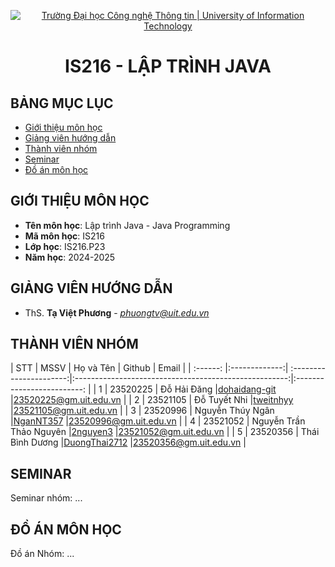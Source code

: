 <p align="center">
  <a href="https://www.uit.edu.vn/" title="Trường Đại học Công nghệ Thông tin" style="border: 5;">
    <img src="https://i.imgur.com/WmMnSRt.png" alt="Trường Đại học Công nghệ Thông tin | University of Information Technology">
  </a>
</p>

<!-- Title -->
<h1 align="center"><b>IS216 - LẬP TRÌNH JAVA</b></h1>

## BẢNG MỤC LỤC

- [ Giới thiệu môn học](#gioithieumonhoc)
- [ Giảng viên hướng dẫn](#giangvien)
- [ Thành viên nhóm](#thanhvien)
- [ Seminar](#seminar)
- [ Đồ án môn học](#doan)

## GIỚI THIỆU MÔN HỌC

<a name="gioithieumonhoc"></a>

- **Tên môn học**: Lập trình Java - Java Programming
- **Mã môn học**: IS216
- **Lớp học**: IS216.P23
- **Năm học**: 2024-2025

## GIẢNG VIÊN HƯỚNG DẪN

<a name="giangvien"></a>

- ThS. **Tạ Việt Phương** - *phuongtv@uit.edu.vn*

## THÀNH VIÊN NHÓM

<a name="thanhvien"></a>
| STT | MSSV | Họ và Tên | Github | Email |
| :------: |:-------------:| :----------------------:|:-----------------------------------------------------:|:-------------------------: |
| 1 | 23520225 | Đỗ Hải Đăng |[dohaidang-git](https://github.com/dohaidang-git) |23520225@gm.uit.edu.vn |
| 2 | 23521105 | Đỗ Tuyết Nhi |[tweitnhyy](https://github.com/tweitnhyy) |23521105@gm.uit.edu.vn |
| 3 | 23520996 | Nguyễn Thúy Ngân |[NganNT357](https://github.com/[NganNT357]) |23520996@gm.uit.edu.vn |
| 4 | 23521052 | Nguyễn Trần Thảo Nguyên |[2nguyen3](https://github.com/2nguyen3) |23521052@gm.uit.edu.vn |
| 5 | 23520356 | Thái Bình Dương |[DuongThai2712](https://github.com/DuongThai2712) |23520356@gm.uit.edu.vn |

## SEMINAR

<a name="seminar"></a>
Seminar nhóm: ...

## ĐỒ ÁN MÔN HỌC

<a name="doan"></a>
Đồ án Nhóm: ...
